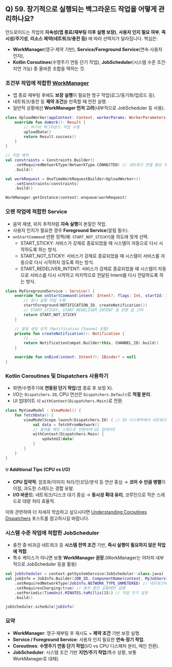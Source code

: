 ## Q) 59. 장기적으로 실행되는 백그라운드 작업을 어떻게 관리하나요?

안드로이드는 작업의 **지속성(앱 종료/재부팅 이후 실행 보장)**, **사용자 인지 필요 여부**, **즉시성/주기성**, **리소스 제약(네트워크/충전 등)** 에 따라 선택지가 달라집니다. 핵심은:

* **WorkManager**(영구·제약 기반), **Service/Foreground Service**(연속·사용자 인지),
* **Kotlin Coroutines**(수명주기 연동 단기 작업), **JobScheduler**(시스템 수준 조건·지연 가능) 중 올바른 조합을 택하는 것.

### 조건부 작업에 적합한 [WorkManager](https://developer.android.com/develop/background-work/background-tasks/persistent)

* 앱 종료·재부팅 후에도 **보장 실행**이 필요한 영구 작업(로그/동기화/업로드 등).
* 네트워크/충전 등 **제약 조건**을 만족할 때 안전 실행.
* 일반적 상황에선 **WorkManager 먼저 고려**(내부적으로 JobScheduler 등 사용).

```kotlin
class UploadWorker(appContext: Context, workerParams: WorkerParameters) : Worker(appContext, workerParams) {
    override fun doWork(): Result {
        // 여기서 백그라운드 작업 수행
        uploadData()
        return Result.success()
    }
}

// 작업 예약
val constraints = Constraints.Builder()
    .setRequiredNetworkType(NetworkType.CONNECTED) // 네트워크 연결 필요 제약 조건
    .build()

val workRequest = OneTimeWorkRequestBuilder<UploadWorker>()
    .setConstraints(constraints)
    .build()

WorkManager.getInstance(context).enqueue(workRequest)
```

### 오랜 작업에 적합한 Service

* 음악 재생, 위치 추적처럼 **지속 실행**이 본질인 작업.
* 사용자 인지가 필요한 경우 **Foreground Service**(알림 필수).
* `onStartCommand` 반환 정책(예: `START_NOT_STICKY`)을 의도에 맞게 선택.
  * START_STICKY: 서비스가 강제로 종료되었을 때 시스템이 자동으로 다시 시작하도록 하는 방식.
  * START_NOT_STICKY: 서비스가 강제로 종료되었을 때 시스템이 서비스를 자동으로 다시 시작하지 않도록 하는 방식.
  * START_REDELIVER_INTENT: 서비스가 강제로 종료되었을 때 시스템이 자동으로 서비스를 다시 시작하고 마지막으로 전달된 Intent를 다시 전달하도록 하는 방식.

```kotlin
class MyForegroundService : Service() {
    override fun onStartCommand(intent: Intent?, flags: Int, startId: Int): Int {
        // 장기 실행 작업 수행
        startForeground(NOTIFICATION_ID, createNotification())
        // START_STICKY, START_REDELIVER_INTENT 등 반환 값 고려
        return START_NOT_STICKY
    }

    // 알림 생성 로직 (Notification Channel 포함)
    private fun createNotification(): Notification {
        // ...
        return NotificationCompat.Builder(this, CHANNEL_ID).build()
    }

    override fun onBind(intent: Intent?): IBinder? = null
}
```

### Kotlin Coroutines 및 Dispatchers 사용하기

* 화면/수명주기에 **연동된 단기 작업**(앱 종료 후 보장 X).
* I/O는 `Dispatchers.IO`, CPU 연산은 `Dispatchers.Default`로 **적절 분리**.
* UI 업데이트 시 `withContext(Dispatchers.Main)`로 전환.

```kotlin
class MyViewModel : ViewModel() {
    fun fetchData() {
        viewModelScope.launch(Dispatchers.IO) { // IO 디스패처에서 네트워크 작업 실행
            val data = fetchFromNetwork()
            // 결과를 메인 스레드로 전환하여 UI 업데이트
            withContext(Dispatchers.Main) {
                updateUI(data)
            }
        }
    }
}
```

#### 💡 Additional Tips (CPU vs I/O)

* **CPU 집약적**: 암호화/이미지 처리/인코딩/분석 등 연산 중심 → **코어 수 만큼 병렬**이 이점, 과도한 스레드는 경합 유발.
* **I/O 바운드**: 네트워크/디스크 대기 중심 → **동시성 확대 유리**, 코루틴으로 적은 스레드로 대량 처리 효율적.<br>

이와 관련하여 더 자세히 학습하고 싶으시다면 [Understanding Coroutines Dispatchers](https://proandroiddev.com/understanding-coroutines-dispatchers-2578dc577851) 포스트를 참고하시길 바랍니다.

### 시스템 수준 작업에 적합한 JobScheduler

* 충전 중·비과금 네트워크 등 **시스템 전역 조건** 기반, **즉시 실행이 필요하지 않은 작업에 적합**.
* 특수 케이스가 아니면 보통 **WorkManager 권장**.(WorkManager는 어차피 내부적으로 JobScheduler 등을 활용)

```kotlin
val jobScheduler = context.getSystemService(JobScheduler::class.java)
val jobInfo = JobInfo.Builder(JOB_ID, ComponentName(context, MyJobService::class.java))
    .setRequiredNetworkType(JobInfo.NETWORK_TYPE_UNMETERED) // 네트워크에 연결 중인 상황에만 실행
    .setRequiresCharging(true) // 충전 중인 상황에만 실행
    .setPeriodic(TimeUnit.MINUTES.toMillis(15)) // 작업 주기 설정
    .build()

jobScheduler.schedule(jobInfo)
```

### 요약

* **WorkManager**: 영구·재부팅 후 재시도 + **제약 조건** 기반 보장 실행.
* **Service / Foreground Service**: 사용자 인지 필요한 **연속·장기 작업**.
* **Coroutines**: **수명주기 연동 단기 작업**(I/O vs CPU 디스패처 분리, 메인 전환).
* **JobScheduler**: 시스템 조건 기반 **지연/주기 작업**(특수 상황, 보통 WorkManager로 대체).
